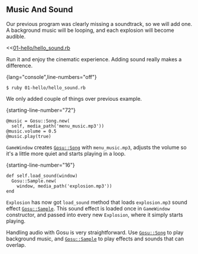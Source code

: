 ## Music And Sound

Our previous program was clearly missing a soundtrack, so we will add one. A background music will
be looping, and each explosion will become audible.

<<[01-hello/hello_sound.rb](code/01-hello/hello_sound.rb)

Run it and enjoy the cinematic experience. Adding sound really makes a difference.

{lang="console",line-numbers="off"}
~~~~~~~~
$ ruby 01-hello/hello_sound.rb
~~~~~~~~

We only added couple of things over previous example.

{starting-line-number="72"}
~~~~~~~~
@music = Gosu::Song.new(
  self, media_path('menu_music.mp3'))
@music.volume = 0.5
@music.play(true)
~~~~~~~~

`GameWindow` creates
[`Gosu::Song`](http://www.libgosu.org/rdoc/Gosu/Song.html) with `menu_music.mp3`, adjusts the
volume so it's a little more quiet and starts playing in a loop.

{starting-line-number="16"}
~~~~~~~~
def self.load_sound(window)
  Gosu::Sample.new(
    window, media_path('explosion.mp3'))
end
~~~~~~~~

`Explosion` has now got `load_sound` method that loads `explosion.mp3` sound effect
[`Gosu::Sample`](http://www.libgosu.org/rdoc/Gosu/Sample.html). This sound effect is loaded once in
`GameWindow` constructor, and passed into every new `Explosion`, where it simply starts playing.

Handling audio with Gosu is very straightforward. Use
[`Gosu::Song`](http://www.libgosu.org/rdoc/Gosu/Song.html) to play background music, and
[`Gosu::Sample`](http://www.libgosu.org/rdoc/Gosu/Sample.html) to play effects and sounds that can
overlap.
